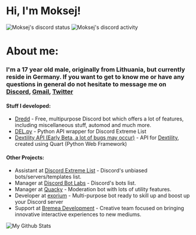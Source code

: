 # Hi, I'm Moksej!

![Moksej's discord status](https://img.shields.io/endpoint?label=status&url=https://dev.discordprofiles.me/api/badge/status/345457928972533773)
![Moksej's discord activity](https://img.shields.io/endpoint?label=playing&url=https://dev.discordprofiles.me/api/badge/playing/345457928972533773)

# About me:

### I'm a 17 year old male, originally from Lithuania, but currently reside in Germany. If you want to get to know me or have any questions in general do not hesitate to message me on [Discord](https://discord.com/users/345457928972533773), [Gmail](mailto:moksej@gmail.com), [Twitter](https://twitter.com/Moksej)

#### Stuff I developed:
- [Dredd](https://github.com/dredd-bot/Dredd) - Free, multipurpose Discord bot which offers a lot of features, including miscellaneous stuff, automod and much more.
- [DEL.py](https://github.com/discordextremelist/del.py) - Python API wrapper for Discord Extreme List
- [Dextility API (Early Beta, a lot of bugs may occur)](https://api.bots-that.work/) - API for [Dextility](https://github.com/dextility), created using Quart (Python Web Framework)

#### Other Projects:
- Assistant at [Discord Extreme List](https://discordextremelist.xyz/) - Discord's unbiased bots/servers/templates list.
- Manager at [Discord Bot Labs](https://bots.discordlabs.org/) - Discord's bots list.
- Manager at [Quacky](https://quacky.xyz/) - Moderation bot with lots of utility features.
- Developer at [exorium](https://bluewydev.github.io/Discord-bot-website-template/) - Multi-purpose bot ready to skill up and boost up your Discord server
- Support at [Bremea Development](https://bremea.com/) - Creative team focused on bringing innovative interactive experiences to new mediums.


![My Github Stats](https://github-readme-stats.vercel.app/api?username=TheMoksej&theme=merko&hide_border=true&show_icons=True)
